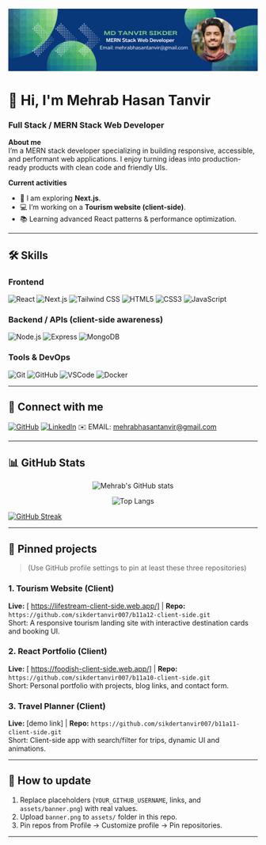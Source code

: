 <!-- Banner -->
<p align="center">
  <img src="https://github.com/sikdertanvir007/sikdertanvir007/blob/main/My%20github%20profile%20banner.png" alt="Banner" style="width:100%; max-height:250px; object-fit:cover;" />
</p>

# 👋 Hi, I'm Mehrab Hasan Tanvir
### Full Stack / MERN Stack Web Developer

**About me**  
I’m a MERN stack developer specializing in building responsive, accessible, and performant web applications. I enjoy turning ideas into production-ready products with clean code and friendly UIs.

**Current activities**
- 🔭 I am exploring **Next.js**.  
- 💻 I’m working on a **Tourism website (client-side)**.  
- 📚 Learning advanced React patterns & performance optimization.

---

## 🛠️ Skills

### Frontend
![React](https://img.shields.io/badge/React-61DAFB?logo=react&logoColor=white&style=flat-square)
![Next.js](https://img.shields.io/badge/Next.js-000000?logo=next.js&logoColor=white&style=flat-square)
![Tailwind CSS](https://img.shields.io/badge/Tailwind_CSS-38B2AC?logo=tailwind-css&logoColor=white&style=flat-square)
![HTML5](https://img.shields.io/badge/HTML5-E34F26?logo=html5&logoColor=white&style=flat-square)
![CSS3](https://img.shields.io/badge/CSS3-1572B6?logo=css3&logoColor=white&style=flat-square)
![JavaScript](https://img.shields.io/badge/JavaScript-F7DF1E?logo=javascript&logoColor=black&style=flat-square)

### Backend / APIs (client-side awareness)
![Node.js](https://img.shields.io/badge/Node.js-339933?logo=node.js&logoColor=white&style=flat-square)
![Express](https://img.shields.io/badge/Express-000000?logo=express&logoColor=white&style=flat-square)
![MongoDB](https://img.shields.io/badge/MongoDB-47A248?logo=mongodb&logoColor=white&style=flat-square)

### Tools & DevOps
![Git](https://img.shields.io/badge/Git-F05032?logo=git&logoColor=white&style=flat-square)
![GitHub](https://img.shields.io/badge/GitHub-181717?logo=github&logoColor=white&style=flat-square)
![VSCode](https://img.shields.io/badge/VSCode-007ACC?logo=visual-studio-code&logoColor=white&style=flat-square)
![Docker](https://img.shields.io/badge/Docker-2496ED?logo=docker&logoColor=white&style=flat-square)

---

## 🔗 Connect with me
[![GitHub](https://img.shields.io/badge/GitHub-@sikdertanvir007-181717?logo=github&style=flat-square)](https://github.com/sikdertanvir007)
[![LinkedIn](https://img.shields.io/badge/LinkedIn-Connect-blue?logo=linkedin&style=flat-square)](https://linkedin.com/in/YOUR_LINKEDIN_ID)
✉️ EMAIL: [mehrabhasantanvir@gmail.com](mailto:)

---

## 📊 GitHub Stats
<!-- Replace USERNAME with your GitHub username -->
<p align="center">
  <img alt="Mehrab's GitHub stats" src="https://github-readme-stats.vercel.app/api?username=sikdertanvir007&show_icons=true&count_private=true&theme=tokyonight" />
</p>

<p align="center">
  <img alt="Top Langs" src="https://github-readme-stats.vercel.app/api/top-langs/?username=sikdertanvir007&layout=compact&theme=tokyonight" />
</p>

<a href="https://git.io/streak-stats"><img src="https://streak-stats.demolab.com?user=sikdertanvir007" alt="GitHub Streak" /></a>

---

## 📌 Pinned projects
> (Use GitHub profile settings to pin at least these three repositories)

### 1. Tourism Website (Client)
**Live:** [ https://lifestream-client-side.web.app/] | **Repo:** `https://github.com/sikdertanvir007/b11a12-client-side.git`  
Short: A responsive tourism landing site with interactive destination cards and booking UI.

### 2. React Portfolio (Client)
**Live:** [ https://foodish-client-side.web.app/] | **Repo:** `https://github.com/sikdertanvir007/b11a10-client-side.git`  
Short: Personal portfolio with projects, blog links, and contact form.

### 3. Travel Planner (Client)
**Live:** [demo link] | **Repo:** `https://github.com/sikdertanvir007/b11a11-client-side.git`  
Short: Client-side app with search/filter for trips, dynamic UI and animations.

---

## 📌 How to update
1. Replace placeholders (`YOUR_GITHUB_USERNAME`, links, and `assets/banner.png`) with real values.  
2. Upload `banner.png` to `assets/` folder in this repo.  
3. Pin repos from Profile → Customize profile → Pin repositories.

---

